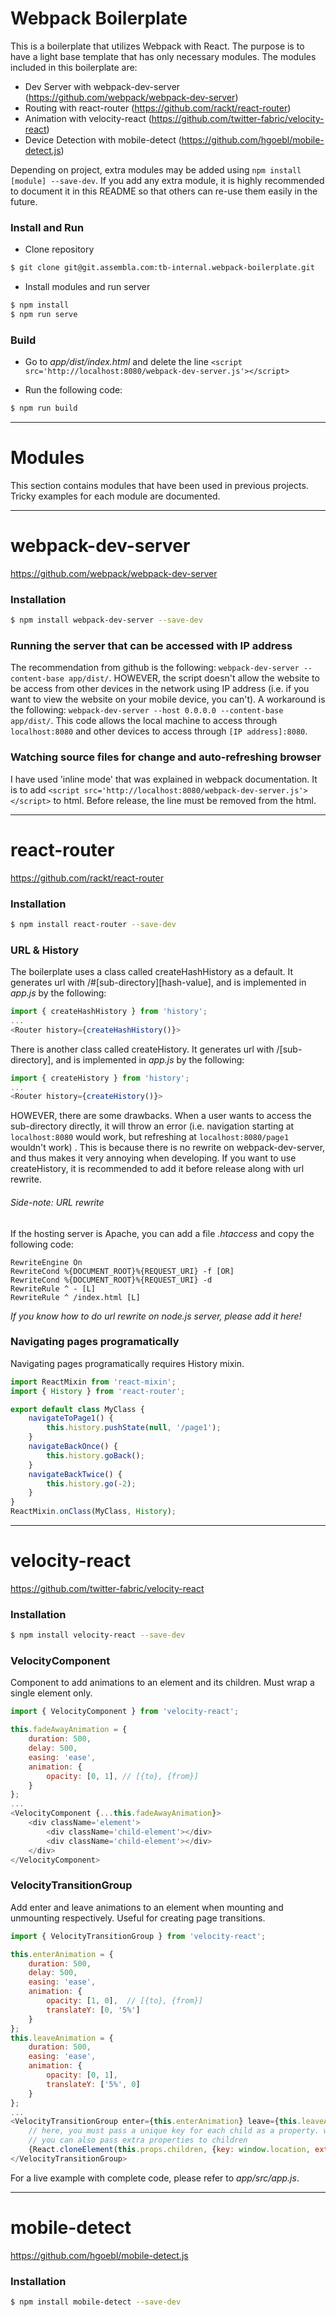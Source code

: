 # Webpack Boilerplate

This is a boilerplate that utilizes Webpack with React. The purpose is to have a light base template that has only necessary modules. The modules included in this boilerplate are:

* Dev Server with webpack-dev-server (https://github.com/webpack/webpack-dev-server)
* Routing with react-router (https://github.com/rackt/react-router)
* Animation with velocity-react (https://github.com/twitter-fabric/velocity-react)
* Device Detection with mobile-detect (https://github.com/hgoebl/mobile-detect.js)

Depending on project, extra modules may be added using `npm install [module] --save-dev`. If you add any extra module, it is highly recommended to document it in this README so that others can re-use them easily in the future.

### Install and Run

* Clone repository

```sh
$ git clone git@git.assembla.com:tb-internal.webpack-boilerplate.git
```

* Install modules and run server

```sh
$ npm install
$ npm run serve
```

### Build

* Go to *app/dist/index.html* and delete the line `<script src='http://localhost:8080/webpack-dev-server.js'></script>`

* Run the following code:

```sh
$ npm run build
```

***


# Modules

This section contains modules that have been used in previous projects. Tricky examples for each module are documented.

___

# webpack-dev-server

https://github.com/webpack/webpack-dev-server

### Installation

```sh
$ npm install webpack-dev-server --save-dev
```

### Running the server that can be accessed with IP address

The recommendation from github is the following: `webpack-dev-server --content-base app/dist/`. HOWEVER, the script doesn't allow the website to be access from other devices in the network using IP address (i.e. if you want to view the website on your mobile device, you can't). A workaround is the following: `webpack-dev-server --host 0.0.0.0 --content-base app/dist/`. This code allows the local machine to access through `localhost:8080` and other devices to access through `[IP address]:8080`.

### Watching source files for change and auto-refreshing browser

I have used 'inline mode' that was explained in webpack documentation. It is to add `<script src='http://localhost:8080/webpack-dev-server.js'></script>` to html. Before release, the line must be removed from the html.

___

# react-router

https://github.com/rackt/react-router

### Installation

```sh
$ npm install react-router --save-dev
```

### URL & History

The boilerplate uses a class called createHashHistory as a default. It generates url with /#[sub-directory][hash-value], and is implemented in *app.js* by the following:

```javascript
import { createHashHistory } from 'history';
...
<Router history={createHashHistory()}>
```

There is another class called createHistory. It generates url with /[sub-directory], and is implemented in *app.js* by the following:

```javascript
import { createHistory } from 'history';
...
<Router history={createHistory()}>
```

HOWEVER, there are some drawbacks. When a user wants to access the sub-directory directly, it will throw an error (i.e. navigation starting at `localhost:8080` would work, but refreshing at `localhost:8080/page1` wouldn't work) . This is because there is no rewrite on webpack-dev-server, and thus makes it very annoying when developing. If you want to use createHistory, it is recommended to add it before release along with url rewrite.

###### *Side-note: URL rewrite*

If the hosting server is Apache, you can add a file *.htaccess* and copy the following code:

```
RewriteEngine On  
RewriteCond %{DOCUMENT_ROOT}%{REQUEST_URI} -f [OR]
RewriteCond %{DOCUMENT_ROOT}%{REQUEST_URI} -d
RewriteRule ^ - [L]
RewriteRule ^ /index.html [L]
```

*If you know how to do url rewrite on node.js server, please add it here!*

### Navigating pages programatically

Navigating pages programatically requires History mixin.

```javascript
import ReactMixin from 'react-mixin';
import { History } from 'react-router';

export default class MyClass {
    navigateToPage1() {
        this.history.pushState(null, '/page1');
    }
    navigateBackOnce() {
        this.history.goBack();
    }
    navigateBackTwice() {
        this.history.go(-2);
    }
}
ReactMixin.onClass(MyClass, History);
```
___

# velocity-react

https://github.com/twitter-fabric/velocity-react

### Installation

```sh
$ npm install velocity-react --save-dev
```

### VelocityComponent

Component to add animations to an element and its children. Must wrap a single element only.

```javascript
import { VelocityComponent } from 'velocity-react';

this.fadeAwayAnimation = {
    duration: 500,
    delay: 500,
    easing: 'ease',
    animation: {
        opacity: [0, 1], // [{to}, {from}]
    }
};
...
<VelocityComponent {...this.fadeAwayAnimation}>
    <div className='element'>
        <div className='child-element'></div>
        <div className='child-element'></div>
    </div>
</VelocityComponent>
```

### VelocityTransitionGroup

Add enter and leave animations to an element when mounting and unmounting respectively. Useful for creating page transitions.

```javascript
import { VelocityTransitionGroup } from 'velocity-react';

this.enterAnimation = {
    duration: 500,
    delay: 500,
    easing: 'ease',
    animation: {
        opacity: [1, 0],  // [{to}, {from}]
        translateY: [0, '5%']
    }
};
this.leaveAnimation = {
    duration: 500,
    easing: 'ease',
    animation: {
        opacity: [0, 1],
        translateY: ['5%', 0]
    }
};
...
<VelocityTransitionGroup enter={this.enterAnimation} leave={this.leaveAnimation}>
    // here, you must pass a unique key for each child as a property. window.location is a good example of a unique key
    // you can also pass extra properties to children
    {React.cloneElement(this.props.children, {key: window.location, extraProp: 'extraProp'})}
</VelocityTransitionGroup>
```

For a live example with complete code, please refer to *app/src/app.js*.

___

# mobile-detect

https://github.com/hgoebl/mobile-detect.js

### Installation

```sh
$ npm install mobile-detect --save-dev
```